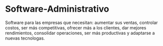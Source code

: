 # Software-Administrativo
Software para las empresas que necesitan: aumentar sus ventas, controlar costos, ser más competitivas, ofrecer más a los clientes, dar mejores rendimientos, consolidar operaciones, ser más productivas y adaptarse a nuevas tecnologas.
